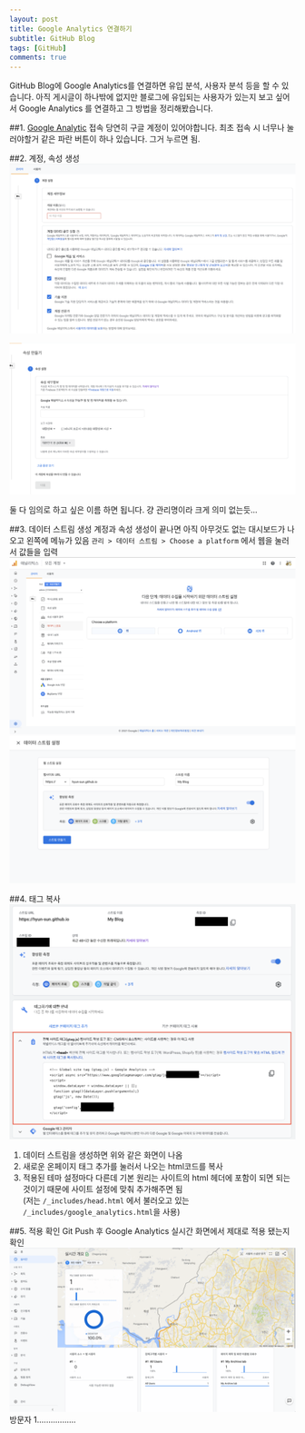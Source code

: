 ```yaml
---
layout: post
title: Google Analytics 연결하기
subtitle: GitHub Blog
tags: [GitHub]
comments: true
---
```


GitHub Blog에 Google Analytics를 연결하면 유입 분석, 사용자 분석 등을 할 수 있습니다.
아직 게시글이 하나밖에 없지만 블로그에 유입되는 사용자가 있는지 보고 싶어서 Google Analytics 를 연결하고 그 방법을 정리해봤습니다.

##1. [Google Analytic](https://analytics.google.com/) 접속
당연히 구글 계정이 있어야합니다.
최초 접속 시 너무나 눌러야할거 같은 파란 버튼이 하나 있습니다. 그거 누르면 됨.

##2. 계정, 속성 생성
![계정생성](../assets/img/2021-04-29/img1.png)

![속성생성](../assets/img/2021-04-29/img2.png)


둘 다 임의로 하고 싶은 이름 하면 됩니다. 걍 관리명이라 크게 의미 없는듯...

##3. 데이터 스트림 생성
계정과 속성 생성이 끝나면 아직 아무것도 없는 대시보드가 나오고 왼쪽에 메뉴가 있음
`관리 > 데이터 스트림 > Choose a platform` 에서 웹을 눌러서 값들을 입력
![](../assets/img/2021-04-29/img3.png)<br>
![](../assets/img/2021-04-29/img4.png)


##4. 태그 복사
![](../assets/img/2021-04-29/img5.png)
1. 데이터 스트림을 생성하면 위와 같은 화면이 나옴
2. 새로운 온페이지 태그 추가를 눌러서 나오는 html코드를 복사
3. 적용된 테마 설정마다 다른데 기본 원리는 사이트의 html 헤더에 포함이 되면 되는 것이기 때문에 사이트 설정에 맞춰 추가해주면 됨  
   (저는 `/_includes/head.html` 에서 불러오고 있는 `/_includes/google_analytics.html`을 사용)
   
##5. 적용 확인
Git Push 후 Google Analytics 실시간 화면에서 제대로 적용 됐는지 확인
![](../assets/img/2021-04-29/img6.png)
방문자 1.................